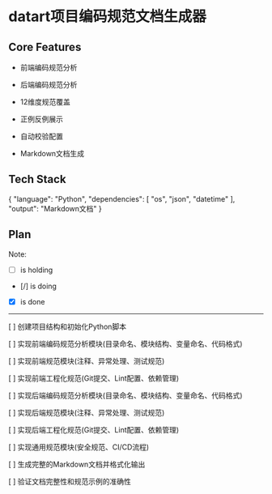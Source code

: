 # datart项目编码规范文档生成器

## Core Features

- 前端编码规范分析

- 后端编码规范分析

- 12维度规范覆盖

- 正例反例展示

- 自动校验配置

- Markdown文档生成

## Tech Stack

{
  "language": "Python",
  "dependencies": [
    "os",
    "json",
    "datetime"
  ],
  "output": "Markdown文档"
}

## Plan

Note: 

- [ ] is holding
- [/] is doing
- [X] is done

---

[ ] 创建项目结构和初始化Python脚本

[ ] 实现前端编码规范分析模块(目录命名、模块结构、变量命名、代码格式)

[ ] 实现前端规范模块(注释、异常处理、测试规范)

[ ] 实现前端工程化规范(Git提交、Lint配置、依赖管理)

[ ] 实现后端编码规范分析模块(目录命名、模块结构、变量命名、代码格式)

[ ] 实现后端规范模块(注释、异常处理、测试规范)

[ ] 实现后端工程化规范(Git提交、Lint配置、依赖管理)

[ ] 实现通用规范模块(安全规范、CI/CD流程)

[ ] 生成完整的Markdown文档并格式化输出

[ ] 验证文档完整性和规范示例的准确性
